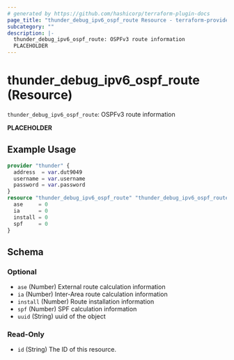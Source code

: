 ```yaml
---
# generated by https://github.com/hashicorp/terraform-plugin-docs
page_title: "thunder_debug_ipv6_ospf_route Resource - terraform-provider-thunder"
subcategory: ""
description: |-
  thunder_debug_ipv6_ospf_route: OSPFv3 route information
  PLACEHOLDER
---
```


# thunder_debug_ipv6_ospf_route (Resource)

`thunder_debug_ipv6_ospf_route`: OSPFv3 route information

__PLACEHOLDER__

## Example Usage

```terraform
provider "thunder" {
  address  = var.dut9049
  username = var.username
  password = var.password
}
resource "thunder_debug_ipv6_ospf_route" "thunder_debug_ipv6_ospf_route" {
  ase     = 0
  ia      = 0
  install = 0
  spf     = 0
}
```

<!-- schema generated by tfplugindocs -->
## Schema

### Optional

- `ase` (Number) External route calculation information
- `ia` (Number) Inter-Area route calculation information
- `install` (Number) Route installation information
- `spf` (Number) SPF calculation information
- `uuid` (String) uuid of the object

### Read-Only

- `id` (String) The ID of this resource.


